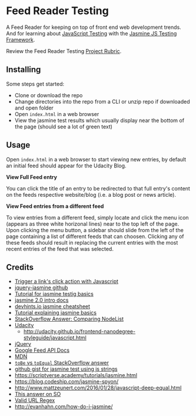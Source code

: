 # Feed Reader Testing

A Feed Reader for keeping on top of front end web development trends. And for learning about [JavaScript Testing](https://www.udacity.com/course/javascript-testing--ud549) with the [Jasmine JS Testing Framework](https://jasmine.github.io/2.0/introduction.html).

Review the Feed Reader Testing [Project Rubric](https://review.udacity.com/#!/projects/3442558598/rubric).

## Installing

Some steps get started:

- Clone or download the repo
- Change directories into the repo from a CLI or unzip repo if downloaded and open folder 
- Open `index.html` in a web browser
- View the jasmine test results which usually display near the bottom of the page (should see a lot of green text)

## Usage

Open `index.html` in a web browser to start viewing new entries, by default an initial feed should appear for the Udacity Blog. 

__View Full Feed entry__

You can click the title of an entry to be redirected to that full entry's content on the feeds respective website/blog (i.e. a blog post or news article). 

__View Feed entries from a different feed__

To view entries from a different feed, simply locate and click the menu icon (appears as three white horizonal lines) near to the top left of the page. Upon clicking the menu button, a sidebar should slide from the left of the page containing a list of different feeds that can choosen. Clicking any of these feeds should result in replacing the current entries with the most recent entries of the feed that was selected.

## Credits

- [Trigger a link's click action with Javascript](https://makandracards.com/makandra/17267-trigger-a-link-s-click-action-with-javascript)
- [jquery-jasmine github](https://github.com/velesin/jasmine-jquery#html-fixtures)
- [Tutorial for jasmine testig basics](https://www.htmlgoodies.com/beyond/javascript/js-ref/testing-dom-events-using-jquery-and-jasmine-2.0.html)
- [jasmine 2.0 intro docs](https://jasmine.github.io/2.0/introduction.html)
- [devhints.io jasmine cheatsheet](https://devhints.io/jasmine)
- [Tutorial explaining jasmine basics](https://howtodoinjava.com/scripting/javascript/jasmine-unit-testing-tutorial/)
- [StackOverflow Answer: Comparing NodeList](https://stackoverflow.com/questions/18600109/comparing-a-nodelist-to-an-array-of-element-ids)
- [Udacity](https://www.udacity.com/)
    + http://udacity.github.io/frontend-nanodegree-styleguide/javascript.html
- [jQuery](https://jquery.com/)
- [Google Feed API Docs](https://developers.google.com/feed/v1/devguide)
- [MDN](https://developer.mozilla.org/en-US/docs/Web/API/Node/isSameNode)
- [`toBe` vs `toEqual` StackOverflow answer](https://stackoverflow.com/questions/22413009/jasmine-javascript-testing-tobe-vs-toequal)
- [github gist for jasmine test using js strings](https://gist.github.com/rachelmyers/765544)
- https://scriptverse.academy/tutorials/jasmine.html
- https://blog.codeship.com/jasmine-spyon/
- http://www.mattzeunert.com/2016/01/28/javascript-deep-equal.html
- [This answer on SO](https://stackoverflow.com/a/2255893)
- [Valid URL Regex](http://urlregex.com/)
- http://evanhahn.com/how-do-i-jasmine/